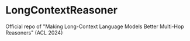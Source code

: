 # LongContextReasoner
Official repo of "Making Long-Context Language Models Better Multi-Hop Reasoners" (ACL 2024)

